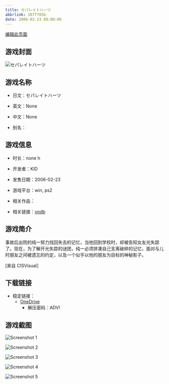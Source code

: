 ```yaml
---
title: セパレイトハーツ
abbrlink: 387f705b
date: 2006-02-23 00:00:00
---
```

[编辑此页面](https://github.com/ACG-3/ADV3-source/blob/main/source/_posts/games/%E3%82%BB%E3%83%91%E3%83%AC%E3%82%A4%E3%83%88%E3%83%8F%E3%83%BC%E3%83%84.md)

## 游戏封面

![セパレイトハーツ](https://pan.timero.xyz/onedrive/img_lib_001/%E3%82%BB%E3%83%91%E3%83%AC%E3%82%A4%E3%83%88%E3%83%8F%E3%83%BC%E3%83%84_cover.avif)


## 游戏名称

- 日文：セパレイトハーツ
- 英文：None
- 中文：None

- 别名：


## 游戏信息

- 时长：none h
- 开发者：KID
- 发售日期：2006-02-23
- 游戏平台：win, ps2
- 相关作品：

- 相关链接：[vndb](https://vndb.org/v27)


## 游戏简介

事故后出院的纯一努力找回失去的记忆，当他回到学校时，却被告知女友光失踪了。现在，为了解开光失踪的谜团，纯一必须拼凑自己支离破碎的记忆，面对与儿时朋友之间被遗忘的约定，以及一个似乎以他的朋友为目标的神秘影子。

[来自 CISVisual］


## 下载链接

- 稳定链接：
    - [OneDrive](https://pan.timero.xyz/onedrive/adv_lib_001/%E3%82%BB%E3%83%91%E3%83%AC%E3%82%A4%E3%83%88%E3%83%8F%E3%83%BC%E3%83%84)
        - 解压密码：ADV!



## 游戏截图


![Screenshot 1](https://pan.timero.xyz/onedrive/img_lib_001/%E3%82%BB%E3%83%91%E3%83%AC%E3%82%A4%E3%83%88%E3%83%8F%E3%83%BC%E3%83%84_Screenshot_1.avif)

![Screenshot 2](https://pan.timero.xyz/onedrive/img_lib_001/%E3%82%BB%E3%83%91%E3%83%AC%E3%82%A4%E3%83%88%E3%83%8F%E3%83%BC%E3%83%84_Screenshot_2.avif)

![Screenshot 3](https://pan.timero.xyz/onedrive/img_lib_001/%E3%82%BB%E3%83%91%E3%83%AC%E3%82%A4%E3%83%88%E3%83%8F%E3%83%BC%E3%83%84_Screenshot_3.avif)

![Screenshot 4](https://pan.timero.xyz/onedrive/img_lib_001/%E3%82%BB%E3%83%91%E3%83%AC%E3%82%A4%E3%83%88%E3%83%8F%E3%83%BC%E3%83%84_Screenshot_4.avif)

![Screenshot 5](https://pan.timero.xyz/onedrive/img_lib_001/%E3%82%BB%E3%83%91%E3%83%AC%E3%82%A4%E3%83%88%E3%83%8F%E3%83%BC%E3%83%84_Screenshot_5.avif)


